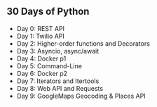 ## 30 Days of Python
- Day 0: REST API
- Day 1: Twilio API
- Day 2: Higher-order functions and Decorators
- Day 3: Asyncio, async/await 
- Day 4: Docker p1
- Day 5: Command-Line
- Day 6: Docker p2
- Day 7: Iterators and Itertools
- Day 8: Web API and Requests
- Day 9: GoogleMaps Geocoding & Places API